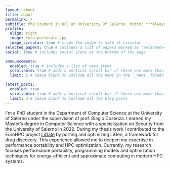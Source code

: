 ```yaml
---
layout: about
title: about
permalink: /
subtitle: PhD Student in HPC at University Of Salerno. Motto: ***Always motivated, never stressed!***.
profile:
  align: right
  image: foto_personale.jpg
  image_circular: true # crops the image to make it circular
selected_papers: true # includes a list of papers marked as "selected={true}"
social: true # includes social icons at the bottom of the page

announcements:
  enabled: true # includes a list of news items
  scrollable: true # adds a vertical scroll bar if there are more than 3 news items
  limit: 5 # leave blank to include all the news in the `_news` folder

latest_posts:
  enabled: true
  scrollable: true # adds a vertical scroll bar if there are more than 3 new posts items
  limit: 3 # leave blank to include all the blog posts
---
```


I'm a PhD student in the Department of Computer Science at the University of Salerno under the supervision of prof. Biagio Cosenza. I earned my Master’s degree in Computer Science with a specialization on Security from the University of Salerno in 2022. During my thesis work I contributed to the EuroHPC project  <a href='#'>LiGate</a> by porting and optimizing LiGen, a framework for drug discovery. This experience allowed me to deepen my expertise in performance portability and HPC optimization. Currently, my research focuses performance portability, programming models and optimization techniques for energy-efficient and approximate computing in modern HPC systems.
